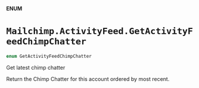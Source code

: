 **ENUM**

# `Mailchimp.ActivityFeed.GetActivityFeedChimpChatter`

```swift
enum GetActivityFeedChimpChatter
```

Get latest chimp chatter

Return the Chimp Chatter for this account ordered by most recent.
